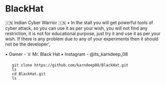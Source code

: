 # BlackHat
🇮🇳 Indian Cyber Warrior 🇮🇳       ▪️ In the stall you will get powerful tools of cyber attack, so you can use it as per your wish, you will not find any restriction, it is not for educational purpose, just try it and use it as per your wish. If there is any problem due to any of your experiments then it should not be the developer', 

 ▪️ Owner - ☠️ Mr. Black Hat 
 ▪️ Instagram - @its_karndeep_08

       git clone https://github.com/karndeep08/BlackHat.git
       ls
       cd BlackHat.git
       ls
       
